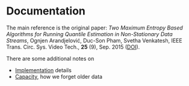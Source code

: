 Documentation
=============

The main reference is the original paper: _Two Maximum Entropy
Based Algorithms for Running Quantile Estimation in Non-Stationary
Data Streams_, Ognjen Arandjelović, Duc-Son Pham, Svetha Venkatesh,
IEEE Trans. Circ. Sys. Video Tech., **25** (9), Sep. 2015
([DOI][1]).

There are some additional notes on

- [Implementation](implementation.md) details
- [Capacity](capacity.md), how we forget older data

[1]: https://doi.org/10.1109/TCSVT.2014.2376137
